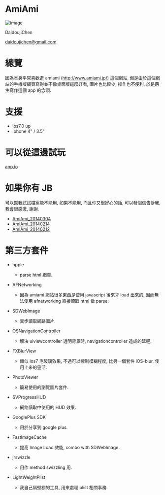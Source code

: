 AmiAmi
======

![image](https://s3-ap-northeast-1.amazonaws.com/daidoujiminecraft/Daidouji/AmiAmiDemo20140304.gif)

DaidoujiChen

daidoujichen@gmail.com

總覽
======
因為本身平常喜歡逛 amiami (http://www.amiami.jp/) 這個網站, 但是由於這個網站的手機版網頁寫得並不像桌面版這麼好看, 圖片也比較少, 操作也不便利, 於是萌生寫作這個 app 的念頭.

支援
======
- ios7.0 up
- iphone 4" / 3.5"

可以從這邊試玩
======
<a href="https://app.io/lR0MlS">app.io</a>

如果你有 JB
======
可以幫我試試檔案能不能用, 如果不能用, 而且你又很好心的話, 可以發個信告訴我, 我會很感激, 謝謝.

- <a href="https://s3-ap-northeast-1.amazonaws.com/daidoujiminecraft/Daidouji/AmiAmi_20140304.ipa">AmiAmi_20140304</a>
- <a href="https://s3-ap-northeast-1.amazonaws.com/daidoujiminecraft/Daidouji/AmiAmi_20140214.ipa">AmiAmi_20140214</a>
- <a href="https://s3-ap-northeast-1.amazonaws.com/daidoujiminecraft/Daidouji/AmiAmi_20140212.ipa">AmiAmi_20140212</a>


第三方套件
======

- hpple
  - parse html 網頁.

- AFNetworking
  - 因為 amiami 網站很多東西是使用 javascript 後來才 load 出來的, 因而無法使用 afnetworking 直接讀取 html 做 parse.

- SDWebImage
  - 異步讀取網路圖片.

- OSNavigationController
  - 解決 uiviewcontroller 透明背景時, navigationcontroller 造成的延遲.

- FXBlurView
  - 類似 ios7 毛玻璃效果, 不過可以控制模糊程度, 比另一個套件 iOS-blur, 使用上來的靈活.

- PhotoViewer
  - 簡易使用的瀏覽圖片套件.

- SVProgressHUD
  - 網路讀取中使用的 HUD 效果.

- GooglePlus SDK
  - 用於分享到 google plus.

- FastImageCache
  - 提高 Image Load 效能, combo with SDWebImage.

- jrswizzle
  - 用作 method swizzling 用.
  
- LightWeightPlist
  - 我自己隔壁棚的工具, 用來處理 plist 相關事務.
